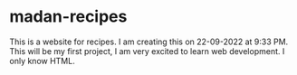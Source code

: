 # madan-recipes
This is a website for recipes. I am creating this on 22-09-2022 at 9:33 PM.
This will be my first project, I am very excited to learn web development.
I only know HTML.
